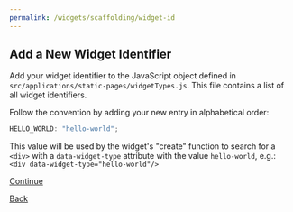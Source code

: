 ```yaml
---
permalink: /widgets/scaffolding/widget-id
---
```


## Add a New Widget Identifier

Add your widget identifier to the JavaScript object defined in `src/applications/static-pages/widgetTypes.js`. This file contains a list of all widget identifiers.

Follow the convention by adding your new entry in alphabetical order:

```javascript
HELLO_WORLD: "hello-world";
```

This value will be used by the widget's "create" function to search for a `<div>` with a `data-widget-type` attribute with the value `hello-world`, e.g.: `<div data-widget-type="hello-world"/>`

[Continue](./4-widget-dir.md)

[Back](./2-feature-branch.md)
